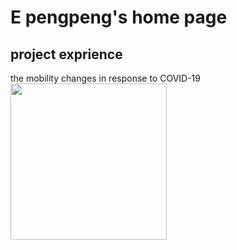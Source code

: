 # E pengpeng's home page
## project exprience
the mobility changes in response to COVID-19
<img src="/my_picture/blob/master/mobility_change_lineplot.png" width="250px">
